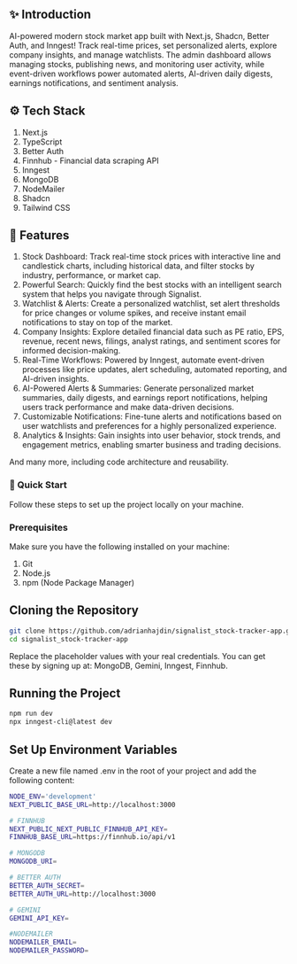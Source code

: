 ## ✨ Introduction
AI-powered modern stock market app built with Next.js, Shadcn, Better Auth, and Inngest! Track real-time prices, set personalized alerts, explore company insights, and manage watchlists. The admin dashboard allows managing stocks, publishing news, and monitoring user activity, while event-driven workflows power automated alerts, AI-driven daily digests, earnings notifications, and sentiment analysis.

## ⚙️ Tech Stack
1. Next.js
2. TypeScript
3. Better Auth
4. Finnhub - Financial data scraping API
5. Inngest
6. MongoDB
7. NodeMailer
8. Shadcn
9. Tailwind CSS

## 🔋 Features
1. Stock Dashboard: Track real-time stock prices with interactive line and candlestick charts, including historical data, and filter stocks by industry, performance, or market cap.
2. Powerful Search: Quickly find the best stocks with an intelligent search system that helps you navigate through Signalist.
3. Watchlist & Alerts: Create a personalized watchlist, set alert thresholds for price changes or volume spikes, and receive instant email notifications to stay on top of the market.
4. Company Insights: Explore detailed financial data such as PE ratio, EPS, revenue, recent news, filings, analyst ratings, and sentiment scores for informed decision-making.
5. Real-Time Workflows: Powered by Inngest, automate event-driven processes like price updates, alert scheduling, automated reporting, and AI-driven insights.
6. AI-Powered Alerts & Summaries: Generate personalized market summaries, daily digests, and earnings report notifications, helping users track performance and make data-driven decisions.
7. Customizable Notifications: Fine-tune alerts and notifications based on user watchlists and preferences for a highly personalized experience.
8. Analytics & Insights: Gain insights into user behavior, stock trends, and engagement metrics, enabling smarter business and trading decisions.

And many more, including code architecture and reusability.

### 🤸 Quick Start
Follow these steps to set up the project locally on your machine.

### Prerequisites
Make sure you have the following installed on your machine:
1. Git
2. Node.js
3. npm (Node Package Manager)

## Cloning the Repository
```bash
git clone https://github.com/adrianhajdin/signalist_stock-tracker-app.git
cd signalist_stock-tracker-app
```
Replace the placeholder values with your real credentials. You can get these by signing up at: MongoDB, Gemini, Inngest, Finnhub.

## Running the Project
```bash
npm run dev
npx inngest-cli@latest dev
```

## Set Up Environment Variables

Create a new file named .env in the root of your project and add the following content:
```bash
NODE_ENV='development'
NEXT_PUBLIC_BASE_URL=http://localhost:3000

# FINNHUB
NEXT_PUBLIC_NEXT_PUBLIC_FINNHUB_API_KEY=
FINNHUB_BASE_URL=https://finnhub.io/api/v1

# MONGODB
MONGODB_URI=

# BETTER AUTH
BETTER_AUTH_SECRET=
BETTER_AUTH_URL=http://localhost:3000

# GEMINI
GEMINI_API_KEY=

#NODEMAILER
NODEMAILER_EMAIL=
NODEMAILER_PASSWORD=
```


